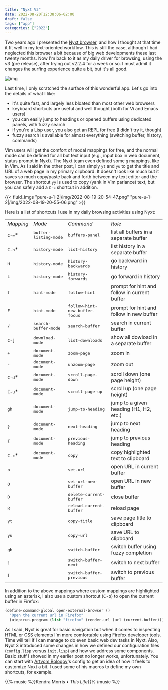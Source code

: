 ```yaml
---
title: "Nyxt V3"
date: 2022-08-20T12:38:06+02:00
draft: false
tags: ["app"]
categories: ["2022"]
---
```


Two years ago I presented the [Nyxt browser], and how I thought at that time it fit well in my text-oriented workflow. This is still the case, although I had neglected this browser a bit because of big web developments these last twenty months. Now I'm back to it as my daily driver for browsing, using the v3 (pre release), after trying out v2.2.4 for a week or so. I must admit it changes the surfing experience quite a bit, but it's all good.

![img](/img/2022-08-19-20-54-32.png)

Last time, I only scratched the surface of this wonderful app. Let's go into the details of what I like:

- it's quite fast, and largely less bloated than most other web browsers
- keyboard shortcuts are useful and well thought (both for Vi and Emacs users)
- you can easily jump to headings or opened buffers using dedicated panels, with fuzzy search
- if you're a Lisp user, you also get an REPL for free (I didn't try it, though)
- fuzzy search is available for almost everything (switching buffer, history, commands)

Vim users will get the comfort of modal mappings for free, and the normal mode can be defined for all but text input (e.g., input box in web document, status prompt in Nyxt). The Nyxt team even defined some `g` mappings, like in Vim. As I said in the other post, I can simply `yt` and `yu` to get the title and URL of a web page in my primary clipboard. It doesn't look like much but it saves so much copy/paste back and forth between my text editor and the browser. The shortcut `yy` is used to copy (yank in Vim parlance) text, but you can safely add a `C-c` shortcut in addition.

{{< fluid_imgs
  "pure-u-1-2|/img/2022-08-19-20-54-47.png"
  "pure-u-1-2|/img/2022-08-19-20-55-06.png" >}}

Here is a list of shortcuts I use in my daily browsing activities using Nyxt:

<small>
<table border="0">
<tbody>
<tr>
<td><em>Mapping</em></td>
<td><em>Mode</em></td>
<td><em>Command</td>
<td><em>Role</em></td>
</tr>
<tr><td><kbd>C-=</kbd>*</td><td><kbd>buffer-listing-mode</kbd></td><td><kbd>buffers-panel</kbd></td><td>list all buffers in a separate buffer</td></tr>
<tr><td><kbd>C-h</kbd>*</td><td><kbd>history-mode</kbd></td><td><kbd>list-history</kbd></td><td>list history in a separate buffer</td></tr>
<tr><td><kbd>H</kbd></td><td><kbd>history-mode</kbd></td><td><kbd>history-backwards</kbd></td><td>go backward in history</td></tr>
<tr><td><kbd>L</kbd></td><td><kbd>history-mode</kbd></td><td><kbd>history-forwards</kbd></td><td>go forward in history</td></tr>
<tr><td><kbd>f</kbd></td><td><kbd>hint-mode</kbd></td><td><kbd>follow-hint</kbd></td><td>prompt for hint and follow in current buffer</td></tr>
<tr><td><kbd>F</kbd></td><td><kbd>hint-mode</kbd></td><td><kbd>follow-hint-new-buffer-focus</kbd></td><td>prompt for hint and follow in new buffer</td></tr>
<tr><td><kbd>/</kbd></td><td><kbd>search-buffer-mode</kbd></td><td><kbd>search-buffer</kbd></td><td>search in current buffer</td></tr>
<tr><td><kbd>C-j</kbd></td><td><kbd>download-mode</kbd></td><td><kbd>list-downloads</kbd></td><td>show all dowload in a separate buffer</td></tr>
<tr><td><kbd>+</kbd></td><td><kbd>document-mode</kbd></td><td><kbd>zoom-page</kbd></td><td>zoom in</td></tr>
<tr><td><kbd>-</kbd></td><td><kbd>document-mode</kbd></td><td><kbd>unzoom-page</kbd></td><td>zoom out</td></tr>
<tr><td><kbd>C-d</kbd>*</td><td><kbd>document-mode</kbd></td><td><kbd>scroll-page-down</kbd></td><td>scroll down (one page height)</td></tr>
<tr><td><kbd>C-u</kbd>*</td><td><kbd>document-mode</kbd></td><td><kbd>scroll-page-up</kbd></td><td>scroll up (one page height)</td></tr>
<tr><td><kbd>gh</kbd></td><td><kbd>document-mode</kbd></td><td><kbd>jump-to-heading</kbd></td><td>jump to a given heading (H1, H2, etc.)</td></tr>
<tr><td><kbd>}</kbd></td><td><kbd>document-mode</kbd></td><td><kbd>next-heading</kbd></td><td>jump to next heading</td></tr>
<tr><td><kbd>{</kbd></td><td><kbd>document-mode</kbd></td><td><kbd>previous-heading</kbd></td><td>jump to previous heading</td></tr>
<tr><td><kbd>C-c</kbd>*</td><td><kbd>document-mode</kbd></td><td><kbd>copy</kbd></td><td>copy highlighted text to clipboard</td></tr>
<tr><td><kbd>o</kbd></td><td></td><td><kbd>set-url</kbd></td><td>open URL in current buffer</td></tr>
<tr><td><kbd>O</kbd></td><td></td><td><kbd>set-url-new-buffer</kbd></td><td>open URL in new buffer</td></tr>
<tr><td><kbd>D</kbd></td><td></td><td><kbd>delete-current-buffer</kbd></td><td>close buffer</td></tr>
<tr><td><kbd>R</kbd></td><td></td><td><kbd>reload-current-buffer</kbd></td><td>reload page</td></tr>
<tr><td><kbd>yt</kbd></td><td></td><td><kbd>copy-title</kbd></td><td>save page title to clipboard</td></tr>
<tr><td><kbd>yu</kbd></td><td></td><td><kbd>copy-url</kbd></td><td>save URL to clipboard</td></tr>
<tr><td><kbd>gb</kbd></td><td></td><td><kbd>switch-buffer</kbd></td><td>switch buffer using fuzzy completion</td></tr>
<tr><td><kbd>]</kbd></td><td></td><td><kbd>switch-buffer-next</kbd></td><td>switch to next buffer</td></tr>
<tr><td><kbd>[</kbd></td><td></td><td><kbd>switch-buffer-previous</kbd></td><td>switch to previous buffer</td></tr>
</tbody>
</table>
</small>

In addition to the above mappings where custom mappings are highlighted using an asterisk, I also use a custom shortcut (<kbd>C-o</kbd>) to open the current buffer in Firefox:

```lisp
(define-command-global open-external-browser ()
  "Open the current url in Firefox"
  (uiop:run-program (list "firefox" (render-url (url (current-buffer))))))
```

As I said, Nyxt is great for basic navigation but when it comes to inspecting HTML or CSS elements I'm more comfortable using Firefox developer tools. Time will tell if I can manage to do even basic web dev tasks in Nyxt. Also, Nyxt 3 introduced some changes in how we defined our configuration files (`config.lisp` versus `init.lisp`) and how we address some components. Basic stuff I showed in my earlier post no longer works, unfortunately. You can start with [Artyom Bologov]'s config to get an idea of how it feels to customize Nyxt a bit. I used some of his macros to define my own shortcuts, for example.

{{% music %}}Kendra Morris • _This Life_{{% /music %}}

[nyxt browser]: /post/nyxt-browser/
[artyom bologov]: https://github.com/aartaka/nyxt-config
